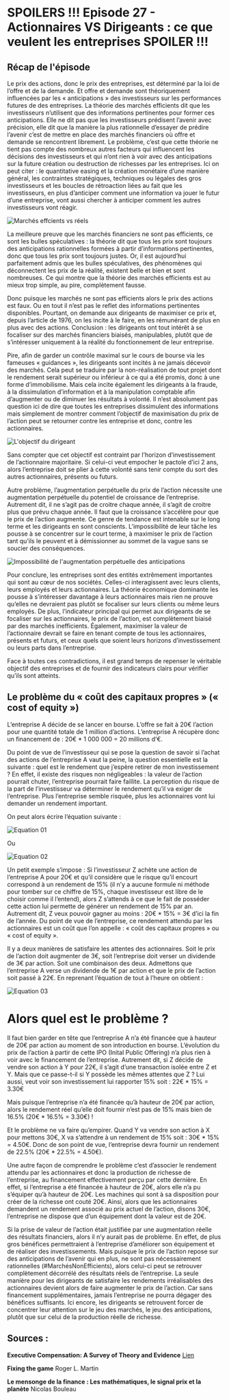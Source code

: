 # SPOILERS !!! Episode 27 - Actionnaires VS Dirigeants : ce que veulent les entreprises SPOILER !!!

## Récap de l'épisode

Le prix des actions, donc le prix des entreprises, est déterminé par la loi de l’offre et de la demande. Et offre et demande sont théoriquement influencées par les « anticipations » des investisseurs sur les performances futures de des entreprises. La théorie des marchés efficients dit que les investisseurs n’utilisent que des informations pertinentes pour former ces anticipations. Elle ne dit pas que les investisseurs prédisent l’avenir avec précision, elle dit que la manière la plus rationnelle d’essayer de prédire l’avenir c’est de mettre en place des marchés financiers où offre et demande se rencontrent librement. Le problème, c’est que cette théorie ne tient pas compte des nombreux autres facteurs qui influencent les décisions des investisseurs et qui n’ont rien à voir avec des anticipations sur la future création ou destruction de richesses par les entreprises. 
Ici on peut citer : le quantitative easing et la création monétaire d’une manière général, les contraintes stratégiques, techniques ou légales des gros investisseurs et les boucles de rétroaction liées au fait que les investisseurs, en plus d’anticiper comment une information va jouer le futur d’une entreprise, vont aussi chercher à anticiper comment les autres investisseurs vont réagir.


![Marchés effcients vs réels](./images/MarchésEfficients_vs_Réels.png "Marchés efficients vs réels")
 	

La meilleure preuve que les marchés financiers ne sont pas efficients, ce sont les bulles spéculatives : la théorie dit que tous les prix sont toujours des anticipations rationnelles formées à partir d’informations pertinentes, donc que tous les prix sont toujours justes. Or, il est aujourd’hui parfaitement admis que les bulles spéculatives, des phénomènes qui déconnectent les prix de la réalité, existent belle et bien et sont nombreuses. Ce qui montre que la théorie des marchés efficients est au mieux trop simple, au pire, complètement fausse.


Donc puisque les marchés ne sont pas efficients alors le prix des actions est faux. Ou en tout il n’est pas le reflet des informations pertinentes disponibles. Pourtant, on demande aux dirigeants de maximiser ce prix et, depuis l’article de 1976, on les incite à le faire, en les rémunérant de plus en plus avec des actions. Conclusion : les dirigeants ont tout intérêt à se focaliser sur des marchés financiers biaisés, manipulables, plutôt que de s’intéresser uniquement à la réalité du fonctionnement de leur entreprise.


Pire, afin de garder un contrôle maximal sur le cours de bourse via les fameuses « guidances », les dirigeants sont incités à ne jamais décevoir des marchés. Cela peut se traduire par la non-réalisation de tout projet dont le rendement serait supérieur ou inférieur à ce qui a été promis, donc à une forme d’immobilisme. Mais cela incite également les dirigeants à la fraude, à la dissimulation d’information et à la manipulation comptable afin d’augmenter ou de diminuer les résultats à volonté. Il n’est absolument pas question ici de dire que toutes les entreprises dissimulent des informations mais simplement de montrer comment l’objectif de maximisation du prix de l’action peut se retourner contre les entreprise et donc, contre les actionnaires.


![L'objectif du dirigeant](./images/Objectif_du_PDG.png "L'objectif du dirigeant")


Sans compter que cet objectif est contraint par l’horizon d’investissement de l’actionnaire majoritaire. Si celui-ci veut empocher le pactole d’ici 2 ans, alors l’entreprise doit se plier à cette volonté sans tenir compte du sort des autres actionnaires, présents ou futurs. 

Autre problème, l’augmentation perpétuelle du prix de l’action nécessite une augmentation perpétuelle du potentiel de croissance de l’entreprise. Autrement dit, il ne s’agit pas de croitre chaque année, il s’agit de croitre plus que prévu chaque année. Il faut que la croissance s’accélère pour que le prix de l’action augmente. Ce genre de tendance est intenable sur le long terme et les dirigeants en sont conscients. L’impossibilité de leur tâche les pousse à se concentrer sur le court terme, à maximiser le prix de l’action tant qu’ils le peuvent et à démissionner au sommet de la vague sans se soucier des conséquences.


![Impossibilité de l'augmentation perpétuelle des anticipations](./images/Impossibilité_de_l_augmentation_perpétuelle_des_anticipations.png "Impossibilité de l'augmentation perpétuelle des anticipations")

 	
Pour conclure, les entreprises sont des entités extrêmement importantes qui sont au cœur de nos sociétés. Celles-ci interagissent avec leurs clients, leurs employés et leurs actionnaires. La théorie économique dominante les pousse à s’intéresser davantage à leurs actionnaires mais rien ne prouve qu’elles ne devraient pas plutôt se focaliser sur leurs clients ou même leurs employés. De plus, l’indicateur principal qui permet aux dirigeants de se focaliser sur les actionnaires, le prix de l’action, est complètement biaisé par des marchés inefficients. Également, maximiser la valeur de l’actionnaire devrait se faire en tenant compte de tous les actionnaires, présents et futurs, et ceux quels que soient leurs horizons d’investissement ou leurs parts dans l’entreprise. 

Face à toutes ces contradictions, il est grand temps de repenser le véritable objectif des entreprises et de fournir des indicateurs clairs pour vérifier qu’ils sont atteints.

## Le problème du « coût des capitaux propres » (« cost of equity ») ##

L’entreprise A décide de se lancer en bourse. L’offre se fait à 20€ l’action pour une quantité totale de 1 million d’actions. L’entreprise A récupère donc un financement de : 20€ * 1 000 000 = 20 millions d’€.

Du point de vue de l’investisseur qui se pose la question de savoir si l’achat des actions de l’entreprise A vaut la peine, la question essentielle est la suivante : quel est le rendement que j’espère retirer de mon investissement ? En effet, il existe des risques non négligeables : la valeur de l’action pourrait chuter, l’entreprise pourrait faire faillite. La perception du risque de la part de l’investisseur va déterminer le rendement qu’il va exiger de l’entreprise. Plus l’entreprise semble risquée, plus les actionnaires vont lui demander un rendement important. 

On peut alors écrire l’équation suivante :


![Equation 01](./images/Equation_01.png "Equation 01")

Ou

![Equation 02](./images/Equation_02v2.png "Equation 02")

Un petit exemple s’impose : Si l’investisseur Z achète une action de l’entreprise A pour 20€ et qu’il considère que le risque qu’il encourt correspond à un rendement de 15% (il n’y a aucune formule ni méthode pour tomber sur ce chiffre de 15%, chaque investisseur est libre de le choisir comme il l’entend), alors Z s’attends à ce que le fait de posséder cette action lui permette de générer un rendement de 15% par an. Autrement dit, Z veux pouvoir gagner au moins : 20€ * 15% = 3€ d’ici la fin de l’année. Du point de vue de l’entreprise, ce rendement attendu par les actionnaires est un coût que l’on appelle : « coût des capitaux propres » ou « cost of equity ».

Il y a deux manières de satisfaire les attentes des actionnaires. Soit le prix de l’action doit augmenter de 3€, soit l’entreprise doit verser un dividende de 3€ par action. Soit une combinaison des deux. Admettons que l’entreprise A verse un dividende de 1€ par action et que le prix de l’action soit passé à 22€. En reprenant l’équation de tout à l’heure on obtient :


![Equation 03](./images/Equation_03.png "Equation 03")

# Alors quel est le problème ? #

Il faut bien garder en tête que l’entreprise A n’a été financée que à hauteur de 20€ par action au moment de son introduction en bourse. L’évolution du prix de l’action à partir de cette IPO (Inital Public Offering) n’a plus rien à voir avec le financement de l’entreprise. Autrement dit, si Z décide de vendre son action à Y pour 22€, il s’agit d’une transaction isolée entre Z et Y. Mais que ce passe-t-il si Y possède les mêmes attentes que Z ?
Lui aussi, veut voir son investissement lui rapporter 15% soit : 22€ * 15% = 3.30€

Mais puisque l’entreprise n’a été financée qu’à hauteur de 20€ par action, alors le rendement réel qu’elle doit fournir n’est pas de 15% mais bien de 16.5% (20€ * 16.5% = 3.30€) !

Et le problème ne va faire qu’empirer. Quand Y va vendre son action à X pour mettons 30€, X va s’attendre à un rendement de 15% soit : 30€ * 15% = 4.50€. Donc de son point de vue, l’entreprise devra fournir un rendement de 22.5% (20€ * 22.5% = 4.50€).

Une autre façon de comprendre le problème c’est d’associer le rendement attendu par les actionnaires et donc la production de richesse de l’entreprise, au financement effectivement perçu par cette dernière. En effet, si l’entreprise a été financée à hauteur de 20€, alors elle n’a pu s’équiper qu’à hauteur de 20€. Les machines qui sont à sa disposition pour créer de la richesse ont couté 20€. Ainsi, alors que les actionnaires demandent un rendement associé au prix actuel de l’action, disons 30€, l’entreprise ne dispose que d’un équipement dont la valeur est de 20€.

Si la prise de valeur de l’action était justifiée par une augmentation réelle des résultats financiers, alors il n’y aurait pas de problème. En effet, de plus gros bénéfices permettraient à l’entreprise d’améliorer son équipement et de réaliser des investissements. Mais puisque le prix de l’action repose sur des anticipations de l’avenir qui en plus, ne sont pas nécessairement rationnelles (#MarchésNonEfficients), alors celui-ci peut se retrouver complètement décorrélé des résultats réels de l’entreprise. La seule manière pour les dirigeants de satisfaire les rendements irréalisables des actionnaires devient alors de faire augmenter le prix de l’action. Car sans financement supplémentaires, jamais l’entreprise ne pourra dégager des bénéfices suffisants. Ici encore, les dirigeants se retrouvent forcer de concentrer leur attention sur le jeu des marchés, le jeu des anticipations, plutôt que sur celui de la production réelle de richesse.

## Sources :

**Executive Compensation: A Survey of Theory and Evidence** [Lien](http://www.lse.ac.uk/fmg/assets/documents/papers/discussion-papers/DP767.pdf)

**Fixing the game** Roger L. Martin

**Le mensonge de la finance : Les mathématiques, le signal prix et la planète** Nicolas Bouleau

